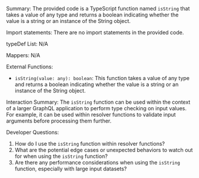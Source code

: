 Summary:
The provided code is a TypeScript function named `isString` that takes a value of any type and returns a boolean indicating whether the value is a string or an instance of the String object.

Import statements:
There are no import statements in the provided code.

typeDef List:
N/A

Mappers:
N/A

External Functions:
- `isString(value: any): boolean`: This function takes a value of any type and returns a boolean indicating whether the value is a string or an instance of the String object.

Interaction Summary:
The `isString` function can be used within the context of a larger GraphQL application to perform type checking on input values. For example, it can be used within resolver functions to validate input arguments before processing them further.

Developer Questions:
1. How do I use the `isString` function within resolver functions?
2. What are the potential edge cases or unexpected behaviors to watch out for when using the `isString` function?
3. Are there any performance considerations when using the `isString` function, especially with large input datasets?